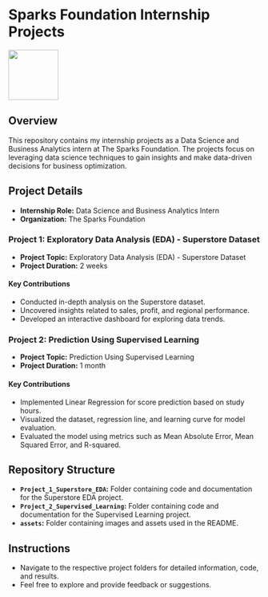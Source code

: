 # Sparks Foundation Internship Projects

<img src="https://github.com/Ayushmi-Adh/The-Sparks-Foundation-Projects/assets/132826306/9b621816-1d5b-4b4e-870a-d132592a8e5e" width="100">

## Overview

This repository contains my internship projects as a Data Science and Business Analytics intern at The Sparks Foundation. The projects focus on leveraging data science techniques to gain insights and make data-driven decisions for business optimization.

## Project Details

- **Internship Role:** Data Science and Business Analytics Intern
- **Organization:** The Sparks Foundation

### Project 1: Exploratory Data Analysis (EDA) - Superstore Dataset

- **Project Topic:** Exploratory Data Analysis (EDA) - Superstore Dataset
- **Project Duration:** 2 weeks

#### Key Contributions

- Conducted in-depth analysis on the Superstore dataset.
- Uncovered insights related to sales, profit, and regional performance.
- Developed an interactive dashboard for exploring data trends.

### Project 2: Prediction Using Supervised Learning

- **Project Topic:** Prediction Using Supervised Learning
- **Project Duration:** 1 month

#### Key Contributions

- Implemented Linear Regression for score prediction based on study hours.
- Visualized the dataset, regression line, and learning curve for model evaluation.
- Evaluated the model using metrics such as Mean Absolute Error, Mean Squared Error, and R-squared.

## Repository Structure

- **`Project_1_Superstore_EDA`:** Folder containing code and documentation for the Superstore EDA project.
- **`Project_2_Supervised_Learning`:** Folder containing code and documentation for the Supervised Learning project.
- **`assets`:** Folder containing images and assets used in the README.

## Instructions

- Navigate to the respective project folders for detailed information, code, and results.
- Feel free to explore and provide feedback or suggestions.


